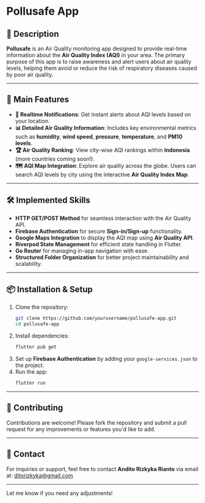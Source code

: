 # Pollusafe App

## 📱 Description  
**Pollusafe** is an Air Quality monitoring app designed to provide real-time information about the **Air Quality Index (AQI)** in your area. The primary purpose of this app is to raise awareness and alert users about air quality levels, helping them avoid or reduce the risk of respiratory diseases caused by poor air quality.

---

## 🌟 Main Features  
- **📲 Realtime Notifications**: Get instant alerts about AQI levels based on your location.  
- **📊 Detailed Air Quality Information**: Includes key environmental metrics such as **humidity**, **wind speed**, **pressure**, **temperature**, and **PM10 levels**.  
- **🏆 Air Quality Ranking**: View city-wise AQI rankings within **Indonesia** (more countries coming soon!).  
- **🗺️ AQI Map Integration**: Explore air quality across the globe. Users can search AQI levels by city using the interactive **Air Quality Index Map**.  

---

## 🛠️ Implemented Skills  
- **HTTP GET/POST Method** for seamless interaction with the Air Quality API.  
- **Firebase Authentication** for secure **Sign-in/Sign-up** functionality.  
- **Google Maps Integration** to display the AQI map using **Air Quality API**.  
- **Riverpod State Management** for efficient state handling in Flutter.  
- **Go Router** for managing in-app navigation with ease.  
- **Structured Folder Organization** for better project maintainability and scalability.  

---

## 📦 Installation & Setup  
1. Clone the repository:  
   ```bash
   git clone https://github.com/yourusername/pollusafe-app.git
   cd pollusafe-app
   ```
2. Install dependencies:  
   ```bash
   flutter pub get
   ```
3. Set up **Firebase Authentication** by adding your `google-services.json` to the project.  
4. Run the app:  
   ```bash
   flutter run
   ```

---

## 🤝 Contributing  
Contributions are welcome! Please fork the repository and submit a pull request for any improvements or features you'd like to add.

---

## 📧 Contact  
For inquiries or support, feel free to contact **Andito Rizkyka Rianto** via email at: ditorizkyka@gmail.com  

---

Let me know if you need any adjustments!
